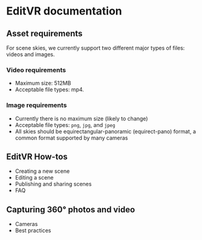 # EditVR documentation

## Asset requirements

For scene skies, we currently support two different major types of files: videos and images.

### Video requirements

* Maximum size: 512MB
* Acceptable file types: mp4.

### Image requirements

* Currently there is no maximum size (likely to change)
* Acceptable file types: `png`, `jpg`, and `jpeg`
* All skies should be equirectangular-panoramic (equirect-pano) format, a common format supported by many cameras

## EditVR How-tos

* Creating a new scene
* Editing a scene
* Publishing and sharing scenes
* FAQ

## Capturing 360° photos and video

* Cameras
* Best practices
